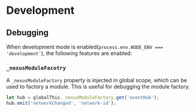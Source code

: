 # Development

## Debugging

When development mode is enabled(`process.env.NODE_ENV === 'development'`), the following features are enabled:

### `_nexusModuleFacotry`

A `_nexusModuleFactory` property is injected in global scope, which can be used to factory a module. This is useful for debugging the module factory.

```js
let hub = globalThis._nexusModuleFactory.get('eventHub');
hub.emit('networkChanged', 'network-id');
```
